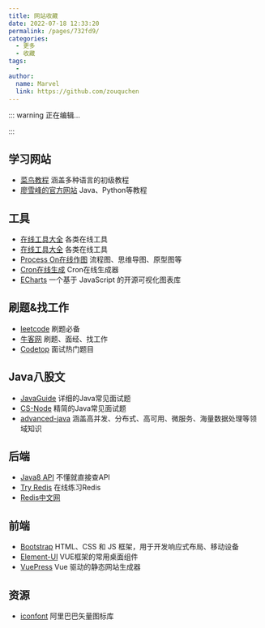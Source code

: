 ```yaml
---
title: 网站收藏
date: 2022-07-18 12:33:20
permalink: /pages/732fd9/
categories:
  - 更多
  - 收藏
tags:
  - 
author: 
  name: Marvel
  link: https://github.com/zouquchen
---
```


::: warning 正在编辑...



:::

## 学习网站
* [菜鸟教程](https://www.runoob.com/) 涵盖多种语言的初级教程
* [廖雪峰的官方网站](https://www.liaoxuefeng.com/) Java、Python等教程

## 工具
* [在线工具大全](https://tool.lu/) 各类在线工具
* [在线工具大全](https://www.fly63.com/tool/home.html) 各类在线工具
* [Process On在线作图](https://www.processon.com/) 流程图、思维导图、原型图等
* [Cron在线生成](https://www.pppet.net/) Cron在线生成器
* [ECharts](https://echarts.apache.org/zh/index.html) 一个基于 JavaScript 的开源可视化图表库

## 刷题&找工作
* [leetcode](https://leetcode.cn/) 刷题必备
* [牛客网](https://www.nowcoder.com/) 刷题、面经、找工作
* [Codetop](https://codetop.cc/home) 面试热门题目

## Java八股文
* [JavaGuide](https://javaguide.cn/) 详细的Java常见面试题
* [CS-Node](https://www.cyc2018.xyz/) 精简的Java常见面试题
* [advanced-java](https://github.com/doocs/advanced-java) 涵盖高并发、分布式、高可用、微服务、海量数据处理等领域知识

## 后端

- [Java8 API](https://docs.oracle.com/javase/8/docs/api/) 不懂就直接查API
- [Try Redis](https://try.redis.io/) 在线练习Redis
- [Redis中文网](https://www.liaoxuefeng.com/)

## 前端

- [Bootstrap](https://v3.bootcss.com/) HTML、CSS 和 JS 框架，用于开发响应式布局、移动设备
- [Element-UI](https://element.eleme.cn/#/zh-CN) VUE框架的常用桌面组件
- [VuePress](https://vuepress.vuejs.org/zh/) Vue 驱动的静态网站生成器


## 资源
* [iconfont](https://www.iconfont.cn/) 阿里巴巴矢量图标库